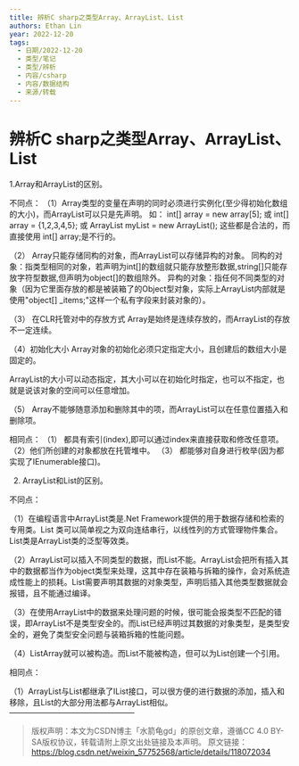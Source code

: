 ```yaml
---
title: 辨析C sharp之类型Array、ArrayList、List
authors: Ethan Lin
year: 2022-12-20 
tags:
  - 日期/2022-12-20 
  - 类型/笔记 
  - 类型/辨析 
  - 内容/csharp 
  - 内容/数据结构 
  - 来源/转载 
---
```



# 辨析C sharp之类型Array、ArrayList、List





1.Array和ArrayList的区别。

不同点：
（1）Array类型的变量在声明的同时必须进行实例化(至少得初始化数组的大小)，而ArrayList可以只是先声明。
如：
int[] array = new array[5];
或 int[] array = {1,2,3,4,5};
或 ArrayList myList = new ArrayList();
这些都是合法的，而直接使用 int[] array;是不行的。

（2） Array只能存储同构的对象，而ArrayList可以存储异构的对象。
同构的对象：指类型相同的对象，若声明为int[]的数组就只能存放整形数据,string[]只能存放字符型数据,但声明为object[]的数组除外。
异构的对象：指任何不同类型的对象（因为它里面存放的都是被装箱了的Object型对象，实际上ArrayList内部就是使用"object[] _items;"这样一个私有字段来封装对象的）。

（3） 在CLR托管对中的存放方式
Array是始终是连续存放的，而ArrayList的存放不一定连续。

（4）初始化大小
Array对象的初始化必须只定指定大小，且创建后的数组大小是固定的。

ArrayList的大小可以动态指定，其大小可以在初始化时指定，也可以不指定，也就是说该对象的空间可以任意增加。

（5） Array不能够随意添加和删除其中的项，而ArrayList可以在任意位置插入和删除项。

相同点：
（1） 都具有索引(index),即可以通过index来直接获取和修改任意项。
（2）他们所创建的对象都放在托管堆中。
（3） 都能够对自身进行枚举(因为都实现了IEnumerable接口)。

2. ArrayList和List的区别。

不同点：

（1）在编程语言中ArrayList类是.Net Framework提供的用于数据存储和检索的专用类。List 类可以简单视之为双向连结串行，以线性列的方式管理物件集合。List类是ArrayList类的泛型等效类。

（2）ArrayList可以插入不同类型的数据，而List不能。ArrayList会把所有插入其中的数据都当作为object类型来处理，这其中存在装箱与拆箱的操作，会对系统造成性能上的损耗。List需要声明其数据的对象类型，声明后插入其他类型数据就会报错，且不能通过编译。

（3）在使用ArrayList中的数据来处理问题的时候，很可能会报类型不匹配的错误，即ArrayList不是类型安全的。而List已经声明过其数据的对象类型，是类型安全的，避免了类型安全问题与装箱拆箱的性能问题。

（4）ListArray就可以被构造。而List不能被构造，但可以为List创建一个引用。

相同点：

（1）ArrayList与List都继承了IList接口，可以很方便的进行数据的添加，插入和移除，且List的大部分用法都与ArrayList相似。
————————————————
> 版权声明：本文为CSDN博主「水箭龟gd」的原创文章，遵循CC 4.0 BY-SA版权协议，转载请附上原文出处链接及本声明。
> 原文链接：https://blog.csdn.net/weixin_57752568/article/details/118072034
